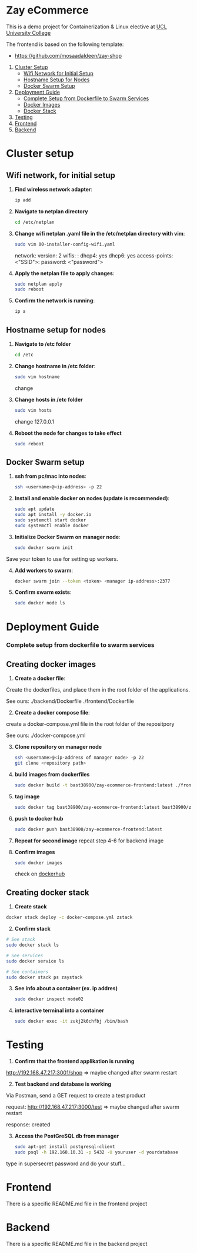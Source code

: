 # Zay eCommerce

This is a demo project for Containerization & Linux elective at [UCL University College](https://ucl.dk)

The frontend is based on the following template:

* https://github.com/mosaadaldeen/zay-shop

1. [Cluster Setup](#cluster-setup)
   - [Wifi Network for Initial Setup](#wifi-network-for-initial-setup)
   - [Hostname Setup for Nodes](#hostname-setup-for-nodes)
   - [Docker Swarm Setup](#docker-swarm-setup)
2. [Deployment Guide](#Deployment-guide)
   - [Complete Setup from Dockerfile to Swarm Services](#complete-setup-from-dockerfile-to-swarm-services)
   - [Docker Images](#docker-images)
   - [Docker Stack](#docker-stack)
3. [Testing](#testing)
4. [Frontend](#frontend)
5. [Backend](#backend)



# Cluster setup

## Wifi network, for initial setup

1. **Find wireless network adapter**: 
   ```bash
   ip add
   ```

2. **Navigate to netplan directory**
   ```bash
   cd /etc/netplan
   ```

3. **Change wifi netplan .yaml file in the /etc/netplan directory with vim**: 
   ```bash
   sudo vim 00-installer-config-wifi.yaml
   ```

   network:
    version: 2
    wifis:
      <adapter-name>:
        dhcp4: yes
        dhcp6: yes
        access-points:
          <"SSID">:
            password: <"password">

4. **Apply the netplan file to apply changes**: 
   ```bash
   sudo netplan apply
   sudo reboot
   ```

5. **Confirm the network is running**:
   ```bash
   ip a
   ```


## Hostname setup for nodes

1. **Navigate to /etc folder**
   ```bash
   cd /etc
   ```

2. **Change hostname in /etc folder**: 
   ```bash
   sudo vim hostname
   ```
   change <node-name>

3. **Change hosts in /etc folder**
   ```bash
   sudo vim hosts
   ```
   change 127.0.0.1 <node-name>

4. **Reboot the node for changes to take effect**
   ```bash
   sudo reboot
   ```


## Docker Swarm setup

1. **ssh from pc/mac into nodes**: 
   ```bash
   ssh <username>@<ip-address> -p 22
   ```

2. **Install and enable docker on nodes (update is recommended)**:
   ```bash
   sudo apt update
   sudo apt install -y docker.io 
   sudo systemctl start docker
   sudo systemctl enable docker
   ```

3. **Initialize Docker Swarm on manager node**: 
   ```bash
   sudo docker swarm init
   ```

Save your token to use for setting up workers.

4. **Add workers to swarm**:
   ```bash
   docker swarm join --token <token> <manager ip-address>:2377
   ```

5. **Confirm swarm exists**:
   ```bash
   sudo docker node ls
   ```



# Deployment Guide

### Complete setup from dockerfile to swarm services

## Creating docker images

1. **Create a docker file**:

Create the dockerfiles, and place them in the root folder of the applications.

See ours:
./backend/Dockerfile
./frontend/Dockerfile

2. **Create a docker compose file**:

create a docker-compose.yml file in the root folder of the repositpory

See ours:
./docker-compose.yml

3. **Clone repository on manager node**
   ```bash
   ssh <username>@<ip-address of manager node> -p 22
   git clone <repository path>
   ```

4. **build images from dockerfiles**
   ```bash
   sudo docker build -t bast38900/zay-ecommerce-frontend:latest ./frontend
   ```

5. **tag image**
   ```bash
   sudo docker tag bast38900/zay-ecommerce-frontend:latest bast38900/zay-ecommerce-frontend:latest
   ```

6. **push to docker hub**
   ```bash
   sudo docker push bast38900/zay-ecommerce-frontend:latest
   ```

7. **Repeat for second image**
   repeat step 4-6 for backend image

8. **Confirm images**
   ```bash
   sudo docker images
   ```

   check on [dockerhub](https://hub.docker.com/)

## Creating docker stack

1.  **Create stack**
   ```bash
   docker stack deploy -c docker-compose.yml zstack
   ```

2.  **Confirm stack**
   ```bash
   # See stack
   sudo docker stack ls
   
   # See services
   sudo docker service ls

   # See containers
   sudo docker stack ps zaystack
   ```

3. **See info about a container (ex. ip addres)**
   ```bash
   sudo docker inspect node02
   ```

4. **interactive terminal into a container**
   ```bash
   sudo docker exec -it zukj2k6chfbj /bin/bash
   ```



# Testing

1. **Confirm that the frontend applikation is running**

http://192.168.47.217:3001/shop => maybe changed after swarm restart

2. **Test backend and database is working**

Via Postman, send a GET request to create a test product

request: http://192.168.47.217:3000/test => maybe changed after swarm restart

response: created

3. **Access the PostGreSQL db from manager**
   ```bash
   sudo apt-get install postgresql-client
   sudo psql -h 192.168.10.31 -p 5432 -U youruser -d yourdatabase
   ```

type in supersecret password and do your stuff...



# Frontend

There is a specific README.md file in the frontend project



# Backend

There is a specific README.md file in the backend project
